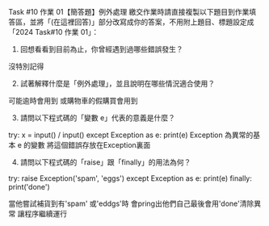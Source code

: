 Task #10 作業 01【簡答題】例外處理
繳交作業時請直接複製以下題目到作業填答區，並將「(在這裡回答)」部分改寫成你的答案，不用附上題目、標題設定成「2024 Task#10 作業 01」：

1. 回想看看到目前為止，你曾經遇到過哪些錯誤發生？

沒特別記得

2. 試著解釋什麼是「例外處理」，並且說明在哪些情況適合使用？

可能逾時會用到 或購物車的假購買會用到

3. 請問以下程式碼的「變數 e」代表的意義是什麼？

try:
    x = input() / input()
except Exception as e:
    print(e)
Exception 為異常的基本 e 的變數 將這個錯誤存放在Exception裏面

4. 請問以下程式碼的「raise」跟「finally」的用法為何？

try:
    raise Exception('spam', 'eggs')
except Exception as e:
    print(e)
finally:
    print('done')


當他嘗試補貨到有'spam' 或'eddgs'時 會pring出他們自己最後會用'done'清除異常 讓程序繼續運行